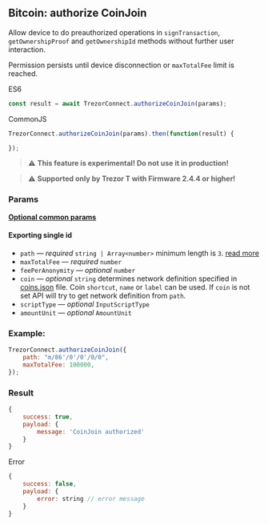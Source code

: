 ## Bitcoin: authorize CoinJoin
Allow device to do preauthorized operations in `signTransaction`, `getOwnershipProof` and `getOwnershipId` methods without further user interaction.

Permission persists until device disconnection or `maxTotalFee` limit is reached.

ES6
```javascript
const result = await TrezorConnect.authorizeCoinJoin(params);
```

CommonJS
```javascript
TrezorConnect.authorizeCoinJoin(params).then(function(result) {

});
```

> :warning: **This feature is experimental! Do not use it in production!**

> :warning: **Supported only by Trezor T with Firmware 2.4.4 or higher!**

### Params
[****Optional common params****](commonParams.md)
#### Exporting single id
* `path` — *required* `string | Array<number>` minimum length is `3`. [read more](path.md)
* `maxTotalFee` — *required* `number`
* `feePerAnonymity` — *optional* `number`
* `coin` — *optional* `string` determines network definition specified in [coins.json](../../src/data/coins.json) file. Coin `shortcut`, `name` or `label` can be used. If `coin` is not set API will try to get network definition from `path`.
* `scriptType` — *optional* `InputScriptType`
* `amountUnit` — *optional* `AmountUnit`


### Example:
```javascript
TrezorConnect.authorizeCoinJoin({
    path: "m/86'/0'/0'/0/0",
    maxTotalFee: 100000,
});
```

### Result
```javascript
{
    success: true,
    payload: {
        message: 'CoinJoin authorized'
    }
}
```

Error
```javascript
{
    success: false,
    payload: {
        error: string // error message
    }
}
```
